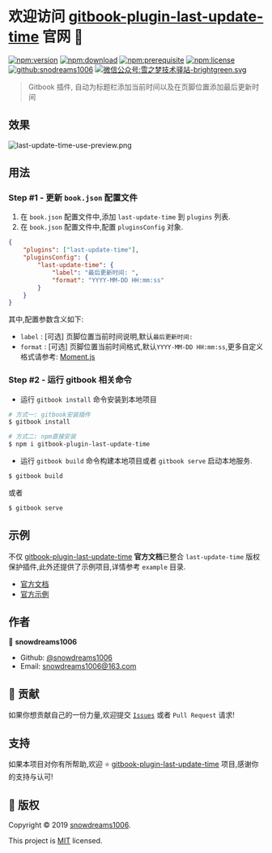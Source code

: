 # 欢迎访问 [gitbook-plugin-last-update-time](https://snowdreams1006.github.io/gitbook-plugin-last-update-time/) 官网 👋

[![npm:version](https://img.shields.io/npm/v/gitbook-plugin-last-update-time.svg)](https://www.npmjs.com/package/gitbook-plugin-last-update-time)
[![npm:download](https://img.shields.io/npm/dt/gitbook-plugin-last-update-time.svg)](https://www.npmjs.com/package/gitbook-plugin-last-update-time)
[![npm:prerequisite](https://img.shields.io/badge/gitbook-%3E%3D2.4.3-blue.svg)](https://www.npmjs.com/package/gitbook-plugin-last-update-time)
[![npm:license](https://img.shields.io/npm/l/gitbook-plugin-last-update-time.svg)](https://github.com/snowdreams1006/gitbook-plugin-last-update-time/blob/master/LICENSE)
[![github:snodreams1006](https://img.shields.io/badge/github-snowdreams1006-brightgreen.svg)](https://github.com/snowdreams1006)
[![微信公众号:雪之梦技术驿站-brightgreen.svg](https://img.shields.io/badge/%E5%BE%AE%E4%BF%A1%E5%85%AC%E4%BC%97%E5%8F%B7-%E9%9B%AA%E4%B9%8B%E6%A2%A6%E6%8A%80%E6%9C%AF%E9%A9%BF%E7%AB%99-brightgreen.svg)](https://snowdreams1006.github.io/snowdreams1006-wechat-public.jpeg)

> Gitbook 插件, 自动为标题栏添加当前时间以及在页脚位置添加最后更新时间

## 效果

![last-update-time-use-preview.png](https://snowdreams1006.github.io/gitbook-plugin-last-update-time/last-update-time-use-preview.png)

## 用法

### Step #1 - 更新 `book.json` 配置文件

1. 在 `book.json` 配置文件中,添加 `last-update-time` 到 `plugins` 列表.
2. 在 `book.json` 配置文件中,配置 `pluginsConfig` 对象.

```json
{
    "plugins": ["last-update-time"],
    "pluginsConfig": {
        "last-update-time": {
            "label": "最后更新时间: ",
            "format": "YYYY-MM-DD HH:mm:ss"
        }
    }
}
```

其中,配置参数含义如下: 

- `label` : [可选] 页脚位置当前时间说明,默认`最后更新时间: `
- `format` : [可选] 页脚位置当前时间格式,默认`YYYY-MM-DD HH:mm:ss`,更多自定义格式请参考: [Moment.js](https://momentjs.com/)

### Step #2 - 运行 gitbook 相关命令

- 运行 `gitbook install` 命令安装到本地项目

```bash
# 方式一: gitbook安装插件
$ gitbook install

# 方式二: npm直接安装
$ npm i gitbook-plugin-last-update-time
```

- 运行 `gitbook build` 命令构建本地项目或者 `gitbook serve` 启动本地服务.

```bash
$ gitbook build
```

或者

```bash
$ gitbook serve
```

## 示例

不仅 [gitbook-plugin-last-update-time](https://github.com/snowdreams1006/gitbook-plugin-last-update-time) **官方文档**已整合 `last-update-time` 版权保护插件,此外还提供了示例项目,详情参考 `example` 目录.

- [官方文档](https://github.com/snowdreams1006/gitbook-plugin-last-update-time/tree/master/docs)
- [官方示例](https://github.com/snowdreams1006/gitbook-plugin-last-update-time/tree/master/example)

## 作者

👤 **snowdreams1006**

- Github: [@snowdreams1006](https://github.com/snowdreams1006)
- Email: [snowdreams1006@163.com](mailto:snowdreams1006@163.com)

## 🤝 贡献

如果你想贡献自己的一份力量,欢迎提交 [`Issues`](https://github.com/snowdreams1006/gitbook-plugin-last-update-time/issues) 或者 `Pull Request` 请求!

## 支持

如果本项目对你有所帮助,欢迎 ⭐️ [gitbook-plugin-last-update-time](https://github.com/snowdreams1006/gitbook-plugin-last-update-time) 项目,感谢你的支持与认可!

## 📝 版权

Copyright © 2019 [snowdreams1006](https://github.com/snowdreams1006).

This project is [MIT](https://github.com/snowdreams1006/gitbook-plugin-last-update-time/blob/master/LICENSE) licensed.